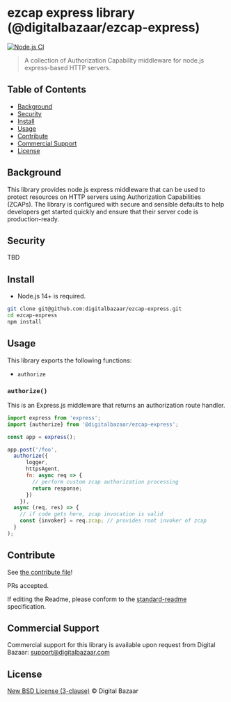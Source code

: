 # ezcap express library (@digitalbazaar/ezcap-express)

[![Node.js CI](https://github.com/digitalbazaar/ezcap-express/workflows/Node.js%20CI/badge.svg)](https://github.com/digitalbazaar/ezcap-express/actions?query=workflow%3A%22Node.js+CI%22)

> A collection of Authorization Capability middleware for node.js express-based
> HTTP servers.

## Table of Contents

- [Background](#background)
- [Security](#security)
- [Install](#install)
- [Usage](#usage)
- [Contribute](#contribute)
- [Commercial Support](#commercial-support)
- [License](#license)

## Background

This library provides node.js express middleware that can be used to protect
resources on HTTP servers using Authorization Capabilities (ZCAPs). The library
is configured with secure and sensible defaults to help developers get started
quickly and ensure that their server code is production-ready.

## Security

TBD

## Install

- Node.js 14+ is required.

```sh
git clone git@github.com:digitalbazaar/ezcap-express.git
cd ezcap-express
npm install
```

## Usage

This library exports the following functions:

* `authorize`

### `authorize()`

This is an Express.js middleware that returns an authorization route handler.

```js
import express from 'express';
import {authorize} from '@digitalbazaar/ezcap-express';

const app = express();

app.post('/foo',
  authorize({
      logger,
      httpsAgent,
      fn: async req => {
        // perform custom zcap authorization processing
        return response;
      })      
    }),
  async (req, res) => {
    // if code gets here, zcap invocation is valid
    const {invoker} = req.zcap; // provides root invoker of zcap
  }
);
```

## Contribute

See [the contribute file](https://github.com/digitalbazaar/bedrock/blob/master/CONTRIBUTING.md)!

PRs accepted.

If editing the Readme, please conform to the
[standard-readme](https://github.com/RichardLitt/standard-readme) specification.

## Commercial Support

Commercial support for this library is available upon request from
Digital Bazaar: support@digitalbazaar.com

## License

[New BSD License (3-clause)](LICENSE) © Digital Bazaar
